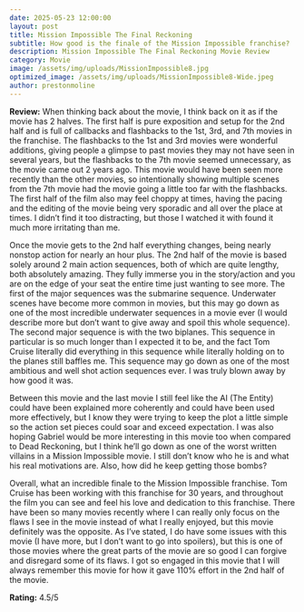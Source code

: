 ```yaml
---
date: 2025-05-23 12:00:00
layout: post
title: Mission Impossible The Final Reckoning
subtitle: How good is the finale of the Mission Impossible franchise?
description: Mission Impossible The Final Reckoning Movie Review
category: Movie
image: /assets/img/uploads/MissionImpossible8.jpg
optimized_image: /assets/img/uploads/MissionImpossible8-Wide.jpeg
author: prestonmoline
---
```


**Review:**
When thinking back about the movie, I think back on it as if the movie has 2 halves. The first half is pure exposition and setup for the 2nd half and is full of callbacks and flashbacks to the 1st, 3rd, and 7th movies in the franchise. The flashbacks to the 1st and 3rd movies were wonderful additions, giving people a glimpse to past movies they may not have seen in several years, but the flashbacks to the 7th movie seemed unnecessary, as the movie came out 2 years ago. This movie would have been seen more recently than the other movies, so intentionally showing multiple scenes from the 7th movie had the movie going a little too far with the flashbacks. The first half of the film also may feel choppy at times, having the pacing and the editing of the movie being very sporadic and all over the place at times. I didn’t find it too distracting, but those I watched it with found it much more irritating than me.

Once the movie gets to the 2nd half everything changes, being nearly nonstop action for nearly an hour plus. The 2nd half of the movie is based solely around 2 main action sequences, both of which are quite lengthy, both absolutely amazing. They fully immerse you in the story/action and you are on the edge of your seat the entire time just wanting to see more. The first of the major sequences was the submarine sequence. Underwater scenes have become more common in movies, but this may go down as one of the most incredible underwater sequences in a movie ever (I would describe more but don’t want to give away and spoil this whole sequence). The second major sequence is with the two biplanes. This sequence in particular is so much longer than I expected it to be, and the fact Tom Cruise literally did everything in this sequence while literally holding on to the planes still baffles me. This sequence may go down as one of the most ambitious and well shot action sequences ever. I was truly blown away by how good it was.

Between this movie and the last movie I still feel like the AI (The Entity) could have been explained more coherently and could have been used more effectively, but I know they were trying to keep the plot a little simple so the action set pieces could soar and exceed expectation. I was also hoping Gabriel would be more interesting in this movie too when compared to Dead Reckoning, but I think he’ll go down as one of the worst written villains in a Mission Impossible movie. I still don’t know who he is and what his real motivations are. Also, how did he keep getting those bombs?

Overall, what an incredible finale to the Mission Impossible franchise. Tom Cruise has been working with this franchise for 30 years, and throughout the film you can see and feel his love and dedication to this franchise. There have been so many movies recently where I can really only focus on the flaws I see in the movie instead of what I really enjoyed, but this movie definitely was the opposite. As I’ve stated, I do have some issues with this movie (I have more, but I  don’t want to go into spoilers), but this is one of those movies where the great parts of the movie are so good I can forgive and disregard some of its flaws. I got so engaged in this movie that I will always remember this movie for how it gave 110% effort in the 2nd half of the movie.


**Rating:**
4.5/5
